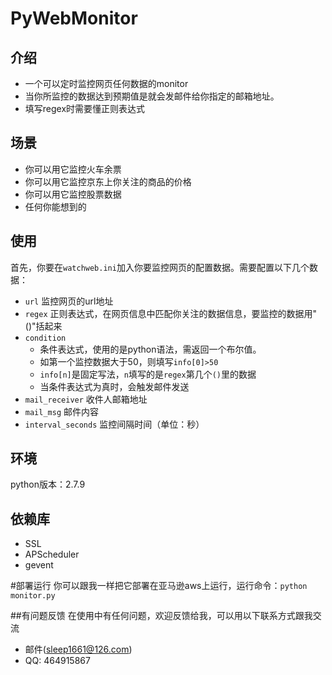 # PyWebMonitor
## 介绍
  * 一个可以定时监控网页任何数据的monitor
  * 当你所监控的数据达到预期值是就会发邮件给你指定的邮箱地址。
  * 填写regex时需要懂正则表达式

## 场景
  * 你可以用它监控火车余票
  * 你可以用它监控京东上你关注的商品的价格
  * 你可以用它监控股票数据
  * 任何你能想到的

## 使用
  首先，你要在```watchweb.ini```加入你要监控网页的配置数据。需要配置以下几个数据：
* ```url```   监控网页的url地址
* ```regex```   正则表达式，在网页信息中匹配你关注的数据信息，要监控的数据用"()"括起来
* ```condition```   
  * 条件表达式，使用的是python语法，需返回一个布尔值。
  * 如第一个监控数据大于50，则填写```info[0]>50```
  * ```info[n]```是固定写法，```n```填写的是```regex```第几个```()```里的数据
  * 当条件表达式为真时，会触发邮件发送
* ```mail_receiver```   收件人邮箱地址
* ```mail_msg```  邮件内容
* ```interval_seconds```  监控间隔时间（单位：秒）

## 环境
 python版本：2.7.9
 
## 依赖库
* SSL
* APScheduler
* gevent


#部署运行
你可以跟我一样把它部署在亚马逊aws上运行，运行命令：```python monitor.py```
   
##有问题反馈
在使用中有任何问题，欢迎反馈给我，可以用以下联系方式跟我交流

* 邮件(sleep1661@126.com)
* QQ: 464915867
